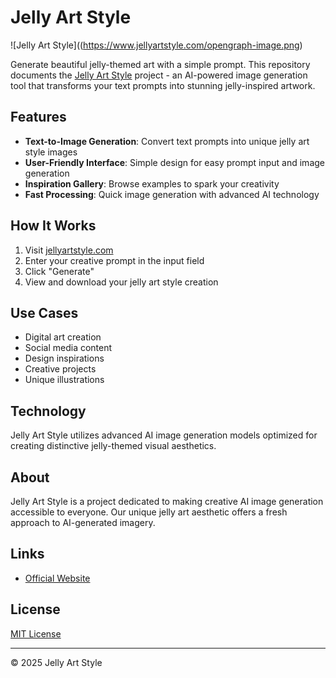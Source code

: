 # Jelly Art Style

![Jelly Art Style]((https://www.jellyartstyle.com/opengraph-image.png)

Generate beautiful jelly-themed art with a simple prompt. This repository documents the [Jelly Art Style](https://www.jellyartstyle.com/) project - an AI-powered image generation tool that transforms your text prompts into stunning jelly-inspired artwork.

## Features

- **Text-to-Image Generation**: Convert text prompts into unique jelly art style images
- **User-Friendly Interface**: Simple design for easy prompt input and image generation
- **Inspiration Gallery**: Browse examples to spark your creativity
- **Fast Processing**: Quick image generation with advanced AI technology

## How It Works

1. Visit [jellyartstyle.com](https://www.jellyartstyle.com/)
2. Enter your creative prompt in the input field
3. Click "Generate"
4. View and download your jelly art style creation

## Use Cases

- Digital art creation
- Social media content
- Design inspirations
- Creative projects
- Unique illustrations

## Technology

Jelly Art Style utilizes advanced AI image generation models optimized for creating distinctive jelly-themed visual aesthetics.

## About

Jelly Art Style is a project dedicated to making creative AI image generation accessible to everyone. Our unique jelly art aesthetic offers a fresh approach to AI-generated imagery.

## Links

- [Official Website](https://www.jellyartstyle.com/)

## License

[MIT License](LICENSE)

---

© 2025 Jelly Art Style 
